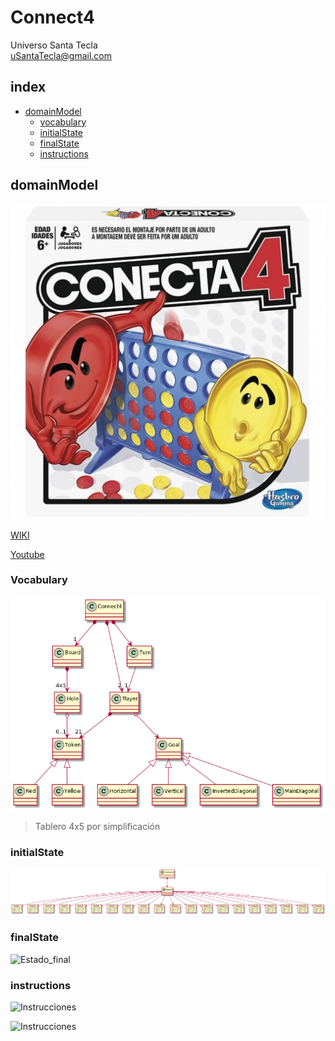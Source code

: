 # Connect4
Universo Santa Tecla  
[uSantaTecla@gmail.com](mailto:uSantaTecla@gmail.com)  

## index

* [domainModel](#domainModel)  
    * [vocabulary](#vocabulary)  
    * [initialState](#initialState)  
    * [finalState](#finalState)
    * [instructions](#instructions)  

## domainModel  

![connect4](./docs/images/conecta4.jpg)  

[WIKI](https://es.wikipedia.org/wiki/Conecta_4)

[Youtube](https://www.youtube.com/watch?v=JBSbiilzg9U)
### Vocabulary

![Vocabulario](./docs/images/Vocabulary.png)  
  > Tablero 4x5 por simplificación
### initialState  
  
![Estado_inicial](./docs/images/InitialState.png)  
  
### finalState 

![Estado_final](./docs/images/FinalStage.png)  
  
### instructions  
  
![Instrucciones]()  
  
![Instrucciones]()  
  
 
